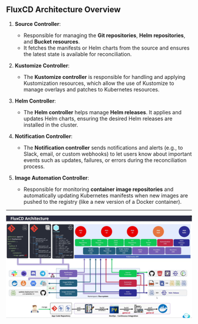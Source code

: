 
## **FluxCD Architecture Overview**

1. **Source Controller**:
    * Responsible for managing the **Git repositories**, **Helm repositories**, and **Bucket resources**.
    * It fetches the manifests or Helm charts from the source and ensures the latest state is available for reconciliation.

2. **Kustomize Controller**:
    * The **Kustomize controller** is responsible for handling and applying Kustomization resources, which allow the use of Kustomize to manage overlays and patches to Kubernetes resources.
3. **Helm Controller**:

    * The **Helm controller** helps manage **Helm releases**. It applies and updates Helm charts, ensuring the desired Helm releases are installed in the cluster.

4. **Notification Controller**:

    * The **Notification controller** sends notifications and alerts (e.g., to Slack, email, or custom webhooks) to let users know about important events such as updates, failures, or errors during the reconciliation process.

5. **Image Automation Controller**:

    * Responsible for monitoring **container image repositories** and automatically updating Kubernetes manifests when new images are pushed to the registry (like a new version of a Docker container).

---

![architecture](./photos/architecture.png)